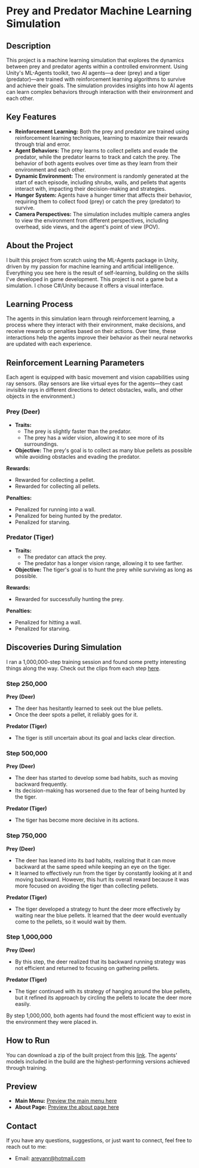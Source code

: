 # Prey and Predator Machine Learning Simulation 

## Description
This project is a machine learning simulation that explores the dynamics between prey and predator agents within a controlled environment. Using Unity's ML-Agents toolkit, two AI agents—a deer (prey) and a tiger (predator)—are trained with reinforcement learning algorithms to survive and achieve their goals. The simulation provides insights into how AI agents can learn complex behaviors through interaction with their environment and each other.

## Key Features
- **Reinforcement Learning:** Both the prey and predator are trained using reinforcement learning techniques, learning to maximize their rewards through trial and error.
- **Agent Behaviors:** The prey learns to collect pellets and evade the predator, while the predator learns to track and catch the prey. The behavior of both agents evolves over time as they learn from their environment and each other.
- **Dynamic Environment:** The environment is randomly generated at the start of each episode, including shrubs, walls, and pellets that agents interact with, impacting their decision-making and strategies.
- **Hunger System:** Agents have a hunger timer that affects their behavior, requiring them to collect food (prey) or catch the prey (predator) to survive.
- **Camera Perspectives:** The simulation includes multiple camera angles to view the environment from different perspectives, including overhead, side views, and the agent's point of view (POV).

## About the Project
I built this project from scratch using the ML-Agents package in Unity, driven by my passion for machine learning and artificial intelligence. Everything you see here is the result of self-learning, building on the skills I've developed in game development. This project is not a game but a simulation. I chose C#/Unity because it offers a visual interface.

## Learning Process
The agents in this simulation learn through reinforcement learning, a process where they interact with their environment, make decisions, and receive rewards or penalties based on their actions. Over time, these interactions help the agents improve their behavior as their neural networks are updated with each experience.

## Reinforcement Learning Parameters
Each agent is equipped with basic movement and vision capabilities using ray sensors. 
(Ray sensors are like virtual eyes for the agents—they cast invisible rays in different directions to detect obstacles, walls, and other objects in the environment.)

### **Prey (Deer)**
- **Traits:** 
  - The prey is slightly faster than the predator.
  - The prey has a wider vision, allowing it to see more of its surroundings.
- **Objective:** The prey's goal is to collect as many blue pellets as possible while avoiding obstacles and evading the predator.

**Rewards:**
- Rewarded for collecting a pellet.
- Rewarded for collecting all pellets.

**Penalties:**
- Penalized for running into a wall.
- Penalized for being hunted by the predator.
- Penalized for starving.

### **Predator (Tiger)**
- **Traits:** 
  - The predator can attack the prey.
  - The predator has a longer vision range, allowing it to see farther.
- **Objective:** The tiger's goal is to hunt the prey while surviving as long as possible.

**Rewards:**
- Rewarded for successfully hunting the prey.

**Penalties:**
- Penalized for hitting a wall.
- Penalized for starving.

## Discoveries During Simulation
I ran a 1,000,000-step training session and found some pretty interesting things along the way. Check out the clips from each step [here](https://drive.google.com/file/d/1tRmuYEN2a70zLzCFZwxRI4D_R0hqJYjp/view?usp=drive_link).

### Step 250,000
**Prey (Deer)**
- The deer has hesitantly learned to seek out the blue pellets.
- Once the deer spots a pellet, it reliably goes for it.

**Predator (Tiger)**
- The tiger is still uncertain about its goal and lacks clear direction.

### Step 500,000
**Prey (Deer)**
- The deer has started to develop some bad habits, such as moving backward frequently.
- Its decision-making has worsened due to the fear of being hunted by the tiger.

**Predator (Tiger)**
- The tiger has become more decisive in its actions.

### Step 750,000
**Prey (Deer)**
- The deer has leaned into its bad habits, realizing that it can move backward at the same speed while keeping an eye on the tiger.
- It learned to effectively run from the tiger by constantly looking at it and moving backward. However, this hurt its overall reward because it was more focused on avoiding the tiger than collecting pellets.

**Predator (Tiger)**
- The tiger developed a strategy to hunt the deer more effectively by waiting near the blue pellets. It learned that the deer would eventually come to the pellets, so it would wait by them.

### Step 1,000,000
**Prey (Deer)**
- By this step, the deer realized that its backward running strategy was not efficient and returned to focusing on gathering pellets.

**Predator (Tiger)**
- The tiger continued with its strategy of hanging around the blue pellets, but it refined its approach by circling the pellets to locate the deer more easily.

By step 1,000,000, both agents had found the most efficient way to exist in the environment they were placed in.

## How to Run
You can download a zip of the built project from this [link](https://drive.google.com/file/d/1AWtH4ZbsOXxY0pNy-b7MkI9A6Ywi9g-Z/view?usp=drive_link). The agents' models included in the build are the highest-performing versions achieved through training.

## Preview
- **Main Menu:** [Preview the main menu here](https://drive.google.com/file/d/12yy0RJUTBPrJ8OTTE6zPkudSpFd4AFgA/view?usp=drive_link)
- **About Page:** [Preview the about page here](https://drive.google.com/file/d/1_JXXQx3bYDSpO4pDlHipU8RrZVquqkWV/view?usp=drive_link)

## Contact
If you have any questions, suggestions, or just want to connect, feel free to reach out to me:

- Email: areyanr@hotmail.com
